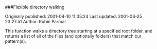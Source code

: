 ###Flexible directory walking

Originally published: 2001-04-10 11:35:24
Last updated: 2001-06-25 23:27:51
Author: Robin Parmar

This function walks a directory tree starting at a specified root folder, and returns a list of all of the files (and optionally folders) that match our pattern(s).